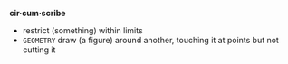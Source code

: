 **cir·cum·scribe**
- restrict (something) within limits
- `GEOMETRY` draw (a figure) around another, touching it at points but not cutting it